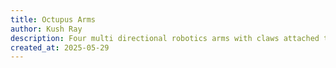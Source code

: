 ```yaml
---
title: Octupus Arms
author: Kush Ray
description: Four multi directional robotics arms with claws attached to a backback (like Doctor Octupus from Spiderman)
created_at: 2025-05-29
---
```

